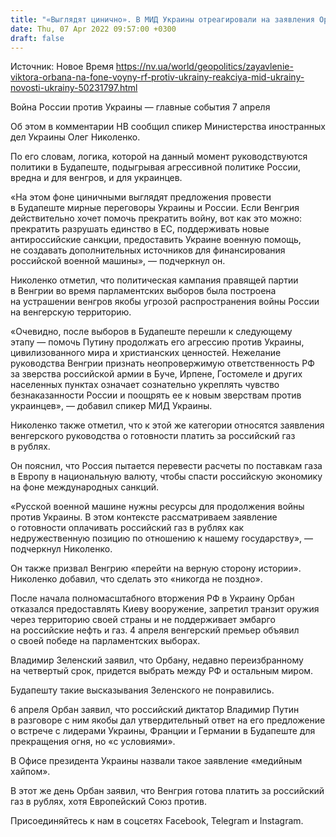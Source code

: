 ```yaml
---
title: "«Выглядят цинично». В МИД Украины отреагировали на заявления Орбана об оплате за газ в рублях и переговорах с Путиным в Будапеште"
date: Thu, 07 Apr 2022 09:57:00 +0300
draft: false
---
```

Источник: Новое Время https://nv.ua/world/geopolitics/zayavlenie-viktora-orbana-na-fone-voyny-rf-protiv-ukrainy-reakciya-mid-ukrainy-novosti-ukrainy-50231797.html


Война России против Украины — главные события 7 апреля

 Об этом в комментарии НВ сообщил спикер Министерства иностранных дел Украины Олег Николенко.

По его словам, логика, которой на данный момент руководствуются политики в Будапеште, подыгрывая агрессивной политике России, вредна и для венгров, и для украинцев.

«На этом фоне циничными выглядят предложения провести в Будапеште мирные переговоры Украины и России. Если Венгрия действительно хочет помочь прекратить войну, вот как это можно: прекратить разрушать единство в ЕС, поддерживать новые антироссийские санкции, предоставить Украине военную помощь, не создавать дополнительных источников для финансирования российской военной машины», — подчеркнул он.

Николенко отметил, что политическая кампания правящей партии в Венгрии во время парламентских выборов была построена на устрашении венгров якобы угрозой распространения войны России на венгерскую территорию.

«Очевидно, после выборов в Будапеште перешли к следующему этапу — помочь Путину продолжать его агрессию против Украины, цивилизованного мира и христианских ценностей. Нежелание руководства Венгрии признать неопровержимую ответственность РФ за зверства российской армии в Буче, Ирпене, Гостомеле и других населенных пунктах означает сознательно укреплять чувство безнаказанности России и поощрять ее к новым зверствам против украинцев», — добавил спикер МИД Украины.

Николенко также отметил, что к этой же категории относятся заявления венгерского руководства о готовности платить за российский газ в рублях.

Он пояснил, что Россия пытается перевести расчеты по поставкам газа в Европу в национальную валюту, чтобы спасти российскую экономику на фоне международных санкций.

«Русской военной машине нужны ресурсы для продолжения войны против Украины. В этом контексте рассматриваем заявление о готовности оплачивать российский газ в рублях как недружественную позицию по отношению к нашему государству», — подчеркнул Николенко.

Он также призвал Венгрию «перейти на верную сторону истории». Николенко добавил, что сделать это «никогда не поздно».

После начала полномасштабного вторжения РФ в Украину Орбан отказался предоставлять Киеву вооружение, запретил транзит оружия через территорию своей страны и не поддерживает эмбарго на российские нефть и газ. 4 апреля венгерский премьер объявил о своей победе на парламентских выборах.

Владимир Зеленский заявил, что Орбану, недавно переизбранному на четвертый срок, придется выбрать между РФ и остальным миром.

Будапешту такие высказывания Зеленского не понравились.

6 апреля Орбан заявил, что российский диктатор Владимир Путин в разговоре с ним якобы дал утвердительный ответ на его предложение о встрече с лидерами Украины, Франции и Германии в Будапеште для прекращения огня, но «с условиями».

В Офисе президента Украины назвали такое заявление «медийным хайпом».

В этот же день Орбан заявил, что Венгрия готова платить за российский газ в рублях, хотя Европейский Союз против.

Присоединяйтесь к нам в соцсетях Facebook, Telegram и Instagram.
